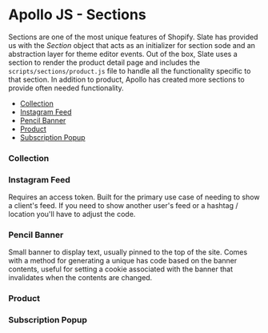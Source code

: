 # Apollo JS - Sections

Sections are one of the most unique features of Shopify.  Slate has provided us with the *Section* object that acts as an initializer for section sode and an abstraction layer for theme editor events.  Out of the box, Slate uses a section to render the product detail page and includes the `scripts/sections/product.js` file to handle all the functionality specific to that section.  In addition to product, Apollo has created more sections to provide often needed functionality.

- [Collection](#collection)
- [Instagram Feed](#instagram-feed)
- [Pencil Banner](#pencil-banner)
- [Product](#product)
- [Subscription Popup](#subscription-popup)

### Collection


### Instagram Feed

Requires an access token.  Built for the primary use case of needing to show a client's feed.  If you need to show another user's feed or a hashtag / location you'll have to adjust the code.

### Pencil Banner

Small banner to display text, usually pinned to the top of the site.  Comes with a method for generating a unique has code based on the banner contents, useful for setting a cookie associated with the banner that invalidates when the contents are changed.

### Product

### Subscription Popup

